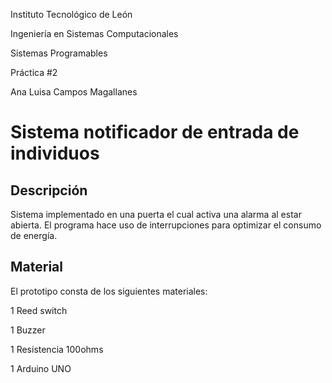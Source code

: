 Instituto Tecnológico de León

Ingeniería en Sistemas Computacionales

Sistemas Programables

Práctica #2

Ana Luisa Campos Magallanes

# Sistema notificador de entrada de individuos

## Descripción

Sistema implementado en una puerta el cual activa una alarma al estar abierta.
El programa hace uso de interrupciones para optimizar el consumo de energía.

## Material

El prototipo consta de los siguientes materiales:

1 Reed switch

1 Buzzer

1 Resistencia 100ohms

1 Arduino UNO



